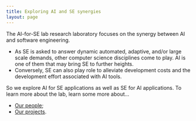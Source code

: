 ```yaml
---
title: Exploring AI and SE synergies 
layout: page
---
```


The AI-for-SE lab  research laboratory focuses on the synergy between AI and
software engineering.

+ As SE is asked to answer
  dynamic automated, adaptive, and/or large scale
  demands, other computer science disciplines come to
  play. AI is one of them that may bring SE to further
  heights.
+ Conversely, SE can also play role to
  alleviate development costs and the development
  effort associated with AI tools.

So we explore AI for SE applications as well as
SE for AI applications. 
To learn more about the lab, learn some more about...

+ [Our people](people);
+ [Our projects](projects).

